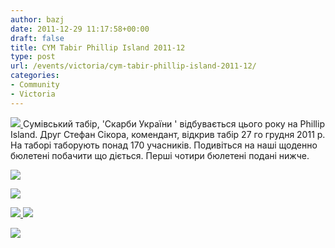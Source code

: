 ```yaml
---
author: bazj
date: 2011-12-29 11:17:58+00:00
draft: false
title: CYM Tabir Phillip Island 2011-12
type: post
url: /events/victoria/cym-tabir-phillip-island-2011-12/
categories:
- Community
- Victoria
---
```


[![](http://www.ozeukes.com/wp-content/uploads/2011/12/LOGO4internet1.jpg)
](http://www.ozeukes.com/wp-content/uploads/2011/12/LOGO4internet1.jpg)Сумівський табір, 'Скарби України ' відбувається цього року на Phillip Island. Друг Стефан Сікора, комендант, відкрив табір 27 го грудня 2011 р. На таборі таборують понад 170 учасників. Подивіться на наші щоденно бюлетені побачити що діється.
Перші чотири бюлетені подані нижче.



[![](http://www.ozeukes.com/wp-content/uploads/2011/12/BULLETIN-4-internet.jpg)
](http://www.ozeukes.com/wp-content/uploads/2011/12/BULLETIN-4-internet.jpg)

[![](http://www.ozeukes.com/wp-content/uploads/2011/12/BULLETIN2-4-internet.jpg)
](http://www.ozeukes.com/wp-content/uploads/2011/12/BULLETIN2-4-internet.jpg)

[![](http://www.ozeukes.com/wp-content/uploads/2011/12/BULLETIN3-4-internet.jpg)
](http://www.ozeukes.com/wp-content/uploads/2011/12/BULLETIN3-4-internet.jpg)![](http://www.ozeukes.com/wp-content/uploads/2011/12/BULLETIN4-FOR-INTERNET.jpg)


[![](http://www.ozeukes.com/wp-content/uploads/2011/12/BULLETIN5-FOR-INTERNET.jpg)
](http://www.ozeukes.com/wp-content/uploads/2011/12/BULLETIN5-FOR-INTERNET.jpg)
